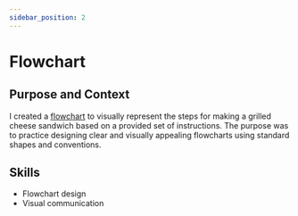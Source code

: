 ```yaml
---
sidebar_position: 2
---
```

# Flowchart

## Purpose and Context

I created a [flowchart](https://www.dropbox.com/scl/fi/0w4ymuvsremoxhknye7tm/Jade-Guinoiseau-Flowchart-TWR-2010.png?rlkey=4mtng6fqwjhn7o1ler84lzgwc&st=kdu45q91&dl=0) to visually represent the steps for making a grilled cheese sandwich based on a provided set of instructions. The purpose was to practice designing clear and visually appealing flowcharts using standard shapes and conventions.

## Skills
- Flowchart design
- Visual communication 